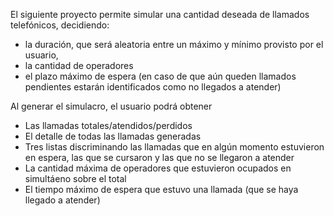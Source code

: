 El siguiente proyecto permite simular una cantidad deseada de llamados telefónicos, decidiendo:
* la duración, que será aleatoria entre un máximo y mínimo provisto por el usuario,
* la cantidad de operadores 
* el plazo máximo de espera (en caso de que aún queden llamados pendientes estarán identificados como no llegados a atender)

Al generar el simulacro, el usuario podrá obtener
* Las llamadas totales/atendidos/perdidos
* El detalle de todas las llamadas generadas
* Tres listas discriminando las llamadas que en algún momento estuvieron en espera, las que se cursaron y las que no se llegaron a atender
* La cantidad máxima de operadores que estuvieron ocupados en simultáeno sobre el total
* El tiempo máximo de espera que estuvo una llamada (que se haya llegado a atender)
